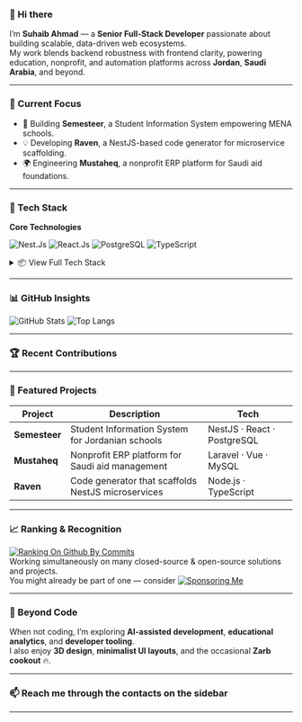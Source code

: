 ### 👋 Hi there

I’m **Suhaib Ahmad** — a **Senior Full-Stack Developer** passionate about building scalable, data-driven web ecosystems.  
My work blends backend robustness with frontend clarity, powering education, nonprofit, and automation platforms across **Jordan**, **Saudi Arabia**, and beyond.

---

### 🚀 Current Focus

- 🧩 Building **Semesteer**, a Student Information System empowering MENA schools.
- 💡 Developing **Raven**, a NestJS-based code generator for microservice scaffolding.
- 🌍 Engineering **Mustaheq**, a nonprofit ERP platform for Saudi aid foundations.

---

### 🧰 Tech Stack

**Core Technologies**

![Nest.Js](https://img.shields.io/badge/Nest.Js-%23E0234E.svg?&style=for-the-badge&logo=Nestjs&logoColor=white)
![React.Js](https://img.shields.io/badge/React.Js-%230db7ed.svg?&style=for-the-badge&logo=react&logoColor=white)
![PostgreSQL](https://img.shields.io/badge/Postgres-%23316192.svg?&style=for-the-badge&logo=postgresql&logoColor=white)
![TypeScript](https://img.shields.io/badge/TypeScript-%23007ACC.svg?&style=for-the-badge&logo=TypeScript&logoColor=white)

<details>
<summary>📦 View Full Tech Stack</summary>

#### 🖥️ Frontend

![Next.Js](https://img.shields.io/badge/Next.Js-%23323330.svg?&style=for-the-badge&logo=next.js&logoColor=white)
![Vite.Js](https://img.shields.io/badge/Vite.Js-%23777BB4.svg?&style=for-the-badge&logo=vite&logoColor=white)
![Remix.Js](https://img.shields.io/badge/Remix.Js-%23777BB4.svg?&style=for-the-badge&logo=remix&logoColor=white)
![Three.Js](https://img.shields.io/badge/Three.Js-%23323330.svg?&style=for-the-badge&logo=three.js&logoColor=white)
![Vue.Js](https://img.shields.io/badge/Vue.Js-%234FC08D.svg?&style=for-the-badge&logo=vue.js&logoColor=white)
![Nuxt.Js](https://img.shields.io/badge/Nuxt.Js-%234FC08D.svg?&style=for-the-badge&logo=Nuxt&logoColor=white)
![Angular.Js](https://img.shields.io/badge/Angular.Js-%23D6002F.svg?&style=for-the-badge&logo=Angular&logoColor=white)
![Wordpress](https://img.shields.io/badge/Wordpress-%2314354C.svg?&style=for-the-badge&logo=wordpress&logoColor=white)
![JavaScript](https://img.shields.io/badge/JavaScript-%23F7DF1E.svg?&style=for-the-badge&logo=javascript&logoColor=white)
![TypeScript](https://img.shields.io/badge/TypeScript-%23007ACC.svg?&style=for-the-badge&logo=TypeScript&logoColor=white)
![JQUERY](https://img.shields.io/badge/JQUERY-%230769AD.svg?&style=for-the-badge&logo=jquery&logoColor=white)
![HTML5](https://img.shields.io/badge/HTML5-%23E34F26.svg?&style=for-the-badge&logo=html5&logoColor=white)
![CSS3](https://img.shields.io/badge/CSS3-%231572B6.svg?&style=for-the-badge&logo=css3&logoColor=white)
![BootStrap](https://img.shields.io/badge/BootStrap-%23563D7C.svg?&style=for-the-badge&logo=bootstrap&logoColor=white)
![Tailwind](https://img.shields.io/badge/Tailwind-%2300BCFF.svg?&style=for-the-badge&logo=tailwindcss&logoColor=white)

#### ⚙️ Backend

![Node.JS](https://img.shields.io/badge/Node.JS-%2343853D.svg?&style=for-the-badge&logo=node.js&logoColor=white)
![Express.Js](https://img.shields.io/badge/Express.Js-%23404d59.svg?&style=for-the-badge&logo=express&logoColor=white)
![Nest.Js](https://img.shields.io/badge/Nest.Js-%23E0234E.svg?&style=for-the-badge&logo=Nestjs&logoColor=white)
![Laravel](https://img.shields.io/badge/Laravel-%23FF2D20.svg?&style=for-the-badge&logo=laravel&logoColor=white)
![Django](https://img.shields.io/badge/Django-%23092E20.svg?&style=for-the-badge&logo=django&logoColor=white)
![GoLang](https://img.shields.io/badge/GoLang-%2300A7D0.svg?&style=for-the-badge&logo=go&logoColor=white)
![Python](https://img.shields.io/badge/Python-%2314354C.svg?&style=for-the-badge&logo=python&logoColor=white)
![PHP](https://img.shields.io/badge/PHP-%23777BB4.svg?&style=for-the-badge&logo=php&logoColor=white)

#### 🗄️ Databases

![PostgreSql](https://img.shields.io/badge/PostGres-%23316192.svg?&style=for-the-badge&logo=postgresql&logoColor=white)
![MySql](https://img.shields.io/badge/MySql-%23ffa518.svg?&style=for-the-badge&logo=mysql&logoColor=white)
![MongoDB](https://img.shields.io/badge/MongoDB-%23023430.svg?&style=for-the-badge&logo=mongodb&logoColor=white)
![Firebase](https://img.shields.io/badge/Firebase-%23DD2C00.svg?&style=for-the-badge&logo=firebase&logoColor=white)
![SQLite](https://img.shields.io/badge/SQLite-%23004364.svg?&style=for-the-badge&logo=sqlite&logoColor=white)

#### ☁️ DevOps & Tools

![AWS](https://img.shields.io/badge/AWS-%23ff9900.svg?&style=for-the-badge&logo=amazon&logoColor=white)
![Docker](https://img.shields.io/badge/Docker-%230db7ed.svg?&style=for-the-badge&logo=docker&logoColor=white)
![GitHub Actions](https://img.shields.io/badge/GitHub%20Actions-%232088FF.svg?&style=for-the-badge&logo=githubactions&logoColor=white)

</details>

---

### 📊 GitHub Insights

![GitHub Stats](https://github-readme-stats.vercel.app/api?username=makkahwi&show_icons=true&theme=react&hide_border=true)
![Top Langs](https://github-readme-stats.vercel.app/api/top-langs/?username=makkahwi&layout=compact&theme=react&hide_border=true)

<!-- STATS:START -->
<!-- STATS:END -->

---

### 🏆 Recent Contributions

<!-- RECENT:START -->
<!-- RECENT:END -->

---

### 🧩 Featured Projects

| Project       | Description                                        | Tech                        |
| ------------- | -------------------------------------------------- | --------------------------- |
| **Semesteer** | Student Information System for Jordanian schools   | NestJS · React · PostgreSQL |
| **Mustaheq**  | Nonprofit ERP platform for Saudi aid management    | Laravel · Vue · MySQL       |
| **Raven**     | Code generator that scaffolds NestJS microservices | Node.js · TypeScript        |

---

### 📈 Ranking & Recognition

[![Ranking On Github By Commits](https://user-badge.committers.top/jordan_private/makkahwi.svg)](https://user-badge.committers.top/jordan_private/makkahwi)  
Working simultaneously on many closed-source & open-source solutions and projects.  
You might already be part of one — consider [![Sponsoring Me](https://img.shields.io/badge/Sponsor%20Me-%E2%9D%A4-red)](https://github.com/sponsors/makkahwi)

---

### 🧭 Beyond Code

When not coding, I’m exploring **AI-assisted development**, **educational analytics**, and **developer tooling**.  
I also enjoy **3D design**, **minimalist UI layouts**, and the occasional **Zarb cookout** 🔥.

---

### 📫 Reach me through the contacts on the sidebar

---

<!--
**makkahwi/makkahwi** is a ✨ _special_ ✨ repository because its `README.md` (this file) appears on your GitHub profile.

Here are some ideas to get you started:

- 🔭 I’m currently working on ...
- 🌱 I’m currently learning ...
- 👯 I’m looking to collaborate on ...
- 🤔 I’m looking for help with ...
- 💬 Ask me about ...
- 📫 How to reach me: ...
- 😄 Pronouns: ...
- ⚡ Fun fact: ...
-->
